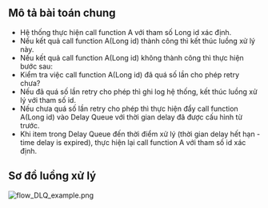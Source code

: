## Mô tả bài toán chung
- Hệ thống thực hiện call function A với tham số Long id xác định.
- Nếu kết quả call function A(Long id) thành công thì kết thúc luồng xử lý này.
- Nếu kết quả call function A(Long id) không thành công thì thực hiện bước sau:
- Kiểm tra việc call function A(Long id) đã quá số lần cho phép retry chưa?
- Nếu đã quá số lần retry cho phép thì ghi log hệ thống, kết thúc luồng xử lý với tham số id.
- Nếu chưa quá số lần retry cho phép thì thực hiện đẩy call function A(Long id) vào Delay Queue với thời gian delay đã được cấu hình từ trước.
- Khi item trong Delay Queue đến thời điểm xử lý (thời gian delay hết hạn - time delay is expired), thực hiện lại call function A với tham số id xác định.

## Sơ đồ luồng xử lý
![flow_DLQ_example.png](..%2F..%2FUsers%2Fvinov%2FDownloads%2Fflow_DLQ_example.png)